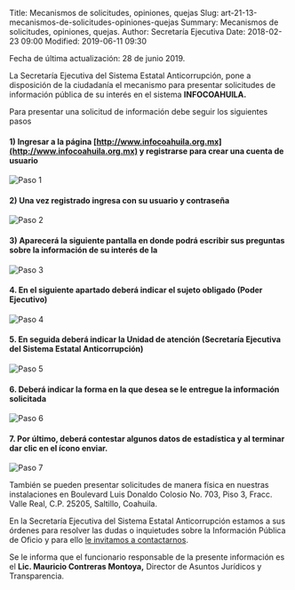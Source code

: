Title: Mecanismos de solicitudes, opiniones, quejas
Slug: art-21-13-mecanismos-de-solicitudes-opiniones-quejas
Summary: Mecanismos de solicitudes, opiniones, quejas.
Author: Secretaría Ejecutiva
Date: 2018-02-23 09:00
Modified: 2019-06-11 09:30


Fecha de última actualización: 28 de junio 2019.

La Secretaría Ejecutiva del Sistema Estatal Anticorrupción, pone a disposición de la ciudadanía el mecanismo para presentar solicitudes de información pública de su interés en el sistema **INFOCOAHUILA.**

Para presentar una solicitud de información debe seguir los siguientes pasos

#### 1) Ingresar a la página [http://www.infocoahuila.org.mx](http://www.infocoahuila.org.mx) y registrarse para crear una cuenta de usuario

<img class="img-fluid" src="paso-1.png" alt="Paso 1">

#### 2) Una vez registrado ingresa con su usuario y contraseña

<img class="img-fluid" src="paso-2.png" alt="Paso 2">

#### 3) Aparecerá la siguiente pantalla en donde podrá escribir sus preguntas sobre la información de su interés de la

<img class="img-fluid" src="paso-3.png" alt="Paso 3">

#### 4. En el siguiente apartado deberá indicar el sujeto obligado (Poder Ejecutivo)

<img class="img-fluid" src="paso-4.png" alt="Paso 4">

#### 5. En seguida deberá indicar la Unidad de atención (Secretaría Ejecutiva del Sistema Estatal Anticorrupción)

<img class="img-fluid" src="paso-5.png" alt="Paso 5">

#### 6. Deberá indicar la forma en la que desea se le entregue la información solicitada

<img class="img-fluid" src="paso-6.png" alt="Paso 6">

#### 7. Por último, deberá contestar algunos datos de estadística y al terminar dar clic en el ícono enviar.

<img class="img-fluid" src="paso-7.png" alt="Paso 7">

También se pueden presentar solicitudes de manera física en nuestras instalaciones en Boulevard Luis Donaldo Colosio No. 703, Piso 3, Fracc. Valle Real, C.P. 25205, Saltillo, Coahuila.

En la Secretaría Ejecutiva del Sistema Estatal Anticorrupción estamos a sus órdenes para resolver las dudas o inquietudes sobre la Información Pública de Oficio y para ello [le invitamos a contactarnos](../contacto/).

Se le informa que el funcionario responsable de la presente información es el **Lic. Mauricio Contreras Montoya,** Director de Asuntos Jurídicos y Transparencia.

